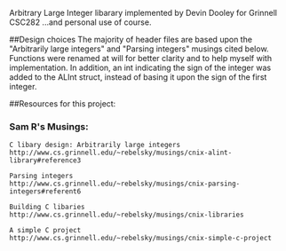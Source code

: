 Arbitrary Large Integer libarary
implemented by Devin Dooley for Grinnell CSC282
...and personal use of course.

##Design choices
The majority of header files are based upon the "Arbitrarily large integers"
and "Parsing integers" musings cited below. Functions were renamed at will for better
clarity and to help myself with implementation. In addition, an int indicating 
the sign of the integer was added to the ALInt struct, instead of basing it upon
the sign of the first integer.

##Resources for this project:

###  Sam R's Musings:

    C libary design: Arbitrarily large integers
    http://www.cs.grinnell.edu/~rebelsky/musings/cnix-alint-library#reference3

    Parsing integers
    http://www.cs.grinnell.edu/~rebelsky/musings/cnix-parsing-integers#referent6

    Building C libaries
    http://www.cs.grinnell.edu/~rebelsky/musings/cnix-libraries

    A simple C project
    http://www.cs.grinnell.edu/~rebelsky/musings/cnix-simple-c-project 


